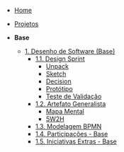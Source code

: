 <!-- docs/_sidebar.md -->

- [Home](/)
- [Projetos](/Projeto/Projeto.md)

- **Base**
  - [1. Desenho de Software (Base)](/Base/1.Base.md)
    - [1.1. Design Sprint](/Base/1.1.DesignSprint.md)
      - [Unpack](/Base/1.1.DesignSprint.md?id=unpack)
      - [Sketch](/Base/1.1.DesignSprint.md?id=sketch)
      - [Decision](/Base/1.1.DesignSprint.md?id=decision)
      - [Protótipo](/Base/1.1.DesignSprint.md?id=protótipo)
      - [Teste de Validação](/Base/1.1.DesignSprint.md?id=teste-de-validação)
    - [1.2. Artefato Generalista](/Base/1.2.ArtefatoGeneralista.md?id=introdução)
      - [Mapa Mental](/Base/1.2.ArtefatoGeneralista.md?id=mapa-mental)
      - [5W2H](/Base/1.2.ArtefatoGeneralista.md?id=_5w2h)
    - [1.3. Modelagem BPMN](/Base/1.3.ModelagemBPMN.md)
    - [1.4. Participações - Base](/Base/1.4.ParticipacoesBase.md)
    - [1.5. Iniciativas Extras - Base](/Base/1.5.IniciativasExtras.md)
